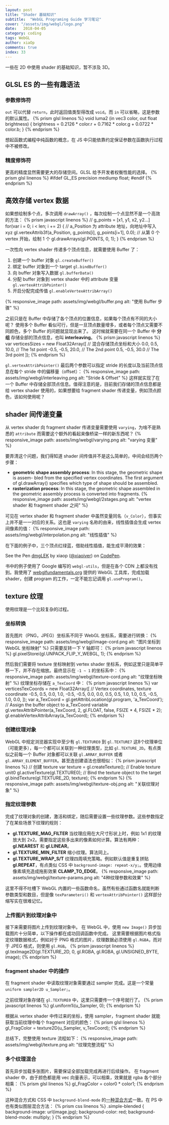 ```yaml
---
layout: post
title: "Shader 基础知识"
subtitle:  "WebGL Programing Guide 学习笔记"
cover: "/assets/img/webgl/logo.png"
date:   2018-04-05
category: coding
tags: WebGL
author: xiaOp
comments: true
index: 33
---
```


一些在 2D 中使用 shader 的基础知识，暂不涉及 3D。

## GLSL ES 的一些有趣语法

### 参数修饰符

`out` 可以代替 `return`，此时返回值类型得改成 `void`。而 `in` 可以省略，这是参数的默认属性。
{% prism glsl linenos %}
void luma2 (in vec3 color, out float brightness) {
    brightness = 0.2126 * color.r + 0.7162 * color.g + 0.0722 * color.b;
}
{% endprism %}

想起函数式编程中纯函数的概念，在 JS 中只能依靠约定保证参数在函数执行过程中不被修改。

### 精度修饰符

更高的精度显然需要更大的存储空间。GLSL 给予开发者权衡性能的选择。
{% prism glsl linenos %}
#ifdef GL_ES
precision mediump float;
#endif
{% endprism %}

## 高效存储 vertex 数据

如果想绘制多个点，多次调用 `drawArray()` ，每次绘制一个点显然不是一个高效的方法：
{% prism javascript linenos %}
// g_points = [x1, y1, x2, y2...]
for(var i = 0; i < len; i += 2) {
    // a_Position 为 attribute 地址，向地址中写入 xyz
    gl.vertexAttrib3f(a_Position, g_points[i], g_points[i+1], 0.0);
    // 从第 0 个 vertex 开始，绘制 1 个
    gl.drawArrays(gl.POINTS, 0, 1);
}
{% endprism %}

一次性向 vertex shader 传递多个顶点信息，就需要使用 Buffer 了：
1. 创建一个 buffer 对象 `gl.createBuffer()`
2. 绑定 buffer 对象到一个 target `gl.bindBuffer()`
3. 向 buffer 对象写入数据 `gl.bufferData()`
4. 分配 buffer 对象到 vertex shader 中的 attribute 变量 `gl.vertexAttribPointer()`
5. 开启分配完成传值 `gl.enableVertexAttribArray()`

{% responsive_image path: assets/img/webgl/buffer.png alt: "使用 Buffer 步骤" %}

之前只是在 Buffer 中存储了各个顶点的位置信息，如果每个顶点有不同的大小呢？
使用多个 Buffer 看似可行，但是一旦顶点数量增多，或者每个顶点又需要不同颜色，多个 Buffer 的问题就显现出来了。
这时候就需要在同一个 Buffer 中 **分组** 存储全部的顶点信息，也叫 **interleaving**。
{% prism javascript linenos %}
var verticesSizes = new Float32Array([
    // 混合存储顶点坐标和大小
    0.0, 0.5, 10.0, // The 1st point
    -0.5, -0.5, 20.0, // The 2nd point
    0.5, -0.5, 30.0 // The 3rd point
]);
{% endprism %}

`gl.vertexAttribPointer()` 最后两个参数可以指定 stride 的长度以及当前顶点信息在每个 stride 中的偏移量（offset）：
{% responsive_image path: assets/img/webgl/interleaving.png alt: "Stride & Offset" %}
这样就实现了在一个 Buffer 中存储全部顶点信息。值得注意的是，目前我们存储的顶点信息都是给 vertex shader 使用的，如果想要给 fragment shader 传递变量，例如顶点颜色，该如何使用呢？

## shader 间传递变量

从 vertex shader 向 fragment shader 传递变量需要使用 `varying`，为啥不是熟悉的 `attribute` 而需要这个额外的看起来像桥梁一样的新东西呢？
{% responsive_image path: assets/img/webgl/varying.png alt: "varying 变量" %}

要弄清这个问题，我们得知道 shader 间传值并不是这么简单的，中间会经历两个步骤：
* **geometric shape assembly process**: In this stage, the geometric shape is assem- bled from the specified vertex coordinates. The first argument of gl.drawArray() specifies which type of shape should be assembled.
* **rasterization process**: In this stage, the geometric shape assembled in the geometric assembly process is converted into fragments.
{% responsive_image path: assets/img/webgl/2stages.png alt: "vertex shader 和 fragment shader 之间" %}

可见在 vertex shader 和 fragment shader 中虽然变量同名（`v_Color`），但事实上并不是一一对应的关系。这也是 `varying` 名称的由来，线性插值会生成 vertex 间像素的值：
{% responsive_image path: assets/img/webgl/interpolation.png alt: "线性插值" %}

在下面的例子中，三个顶点红绿蓝，借助线性插值，能生成平滑的效果：
<p data-height="265" data-theme-id="0" data-slug-hash="dmgLEK" data-default-tab="js,result" data-user="xiaoiver" data-embed-version="2" data-pen-title="dmgLEK" class="codepen">See the Pen <a href="https://codepen.io/xiaoiver/pen/dmgLEK/">dmgLEK</a> by xiaop (<a href="https://codepen.io/xiaoiver">@xiaoiver</a>) on <a href="https://codepen.io">CodePen</a>.</p>
<script async src="https://static.codepen.io/assets/embed/ei.js"></script>

书中的例子使用了 Google 编写的 `webgl-utils`，但是在各个 CDN 上都没有找到。我使用了 [webglfundamentals.org](https://webglfundamentals.org/docs/module-webgl-utils.html#.createProgramFromSources) 提供的 WebGL 工具库，完成加载 shader，创建 program 的工作，一定不能忘记调用 `gl.useProgram()`。

## texture 纹理

使用纹理是一个比较复杂的过程。

### 坐标转换

首先图片（PNG，JPEG）坐标系不同于 WebGL 坐标系，需要进行转换：
{% responsive_image path: assets/img/webgl/image-cord.png alt: "图片坐标到 WebGL 坐标映射" %}
只需要反转一下 Y 轴即可：
{% prism javascript linenos %}
gl.pixelStorei(gl.UNPACK_FLIP_Y_WEBGL, 1);
{% endprism %}

然后我们需要将 texture 坐标映射到 vertex shader 坐标系，例如这里只是简单平移一下，并不存在缩放。最终显示在 `-1 ~ 1` 的坐标系中：
{% responsive_image path: assets/img/webgl/texture-cord.png alt: "纹理坐标映射" %}
纹理坐标存储在 `a_TexCoord` 中：
{% prism javascript linenos %}
var verticesTexCoords = new Float32Array([
    // Vertex coordinates, texture coordinate
    -0.5,  0.5,   0.0, 1.0,
    -0.5, -0.5,   0.0, 0.0,
     0.5,  0.5,   1.0, 1.0,
     0.5, -0.5,   1.0, 0.0,
]);
var a_TexCoord = gl.getAttribLocation(gl.program, 'a_TexCoord');
// Assign the buffer object to a_TexCoord variable
gl.vertexAttribPointer(a_TexCoord, 2, gl.FLOAT, false, FSIZE * 4, FSIZE * 2);
gl.enableVertexAttribArray(a_TexCoord);
{% endprism %}

### 创建纹理对象

WebGL 中规定浏览器实现中至少有 `gl.TEXTURE0` 到 `gl.TEXTURE7` 这8个纹理单位（可能更多），每一个都可以关联到一种纹理类型，比如 `gl.TEXTURE_2D`。有点类似之前每一个 Buffer 对象都可以关联 `gl.ARRAY_BUFFER` 或者 `gl.ARRAY_ELEMENT_BUFFER`。甚至连创建语法也很相似：
{% prism javascript linenos %}
// 创建 texture
var texture = gl.createTexture();
// Enable texture unit0
gl.activeTexture(gl.TEXTURE0);
// Bind the texture object to the target
gl.bindTexture(gl.TEXTURE_2D, texture);
{% endprism %}
{% responsive_image path: assets/img/webgl/texture-obj.png alt: "关联纹理对象" %}

### 指定纹理参数

完成了纹理对象的创建，激活和绑定，随后需要设置一些纹理参数。这些参数指定了在某些场景下纹理的规则：
* **gl.TEXTURE_MAG_FILTER** 当纹理应用在大尺寸形状上时，例如 1x1 的纹理放大到 2x2。需要指定这些多出来的像素如何计算。算法有两种：**gl.NEAREST** 和 **gl.LINEAR**。
* **gl.TEXTURE_MIN_FILTER** 缩小纹理。算法同上。
* **gl.TEXTURE_WRAP_S/T** 纹理四周填充策略。例如默认值是重复拼贴 **gl.REPEAT**，有点类似 CSS 中 `background-image: repeat-x/y;`。使用边缘像素填充造成拖影效果 **CLAMP_TO_EDGE**。
{% responsive_image path: assets/img/webgl/texture-params.png alt: "4种纹理参数和效果" %}

这里不得不吐槽下 WebGL 内置的一些函数命名，虽然有些通过函数名就能判断参数类型和数目，但是像 `texParameteri()` 和 `vertexAttribPointer()` 这样部分缩写实在很难记忆。

### 上传图片到纹理对象中

接下来需要将图片上传到纹理对象中。
在 WebGL 中，使用 `new Image()` 异步加载图片十分简单，以下操作都在成功回调函数中完成。
这里需要根据图片格式指定纹理数据格式，例如对于 PNG 格式的图片，纹理数据必须使用 `gl.RGBA`，而对于 JPEG 格式，则使用 `gl.RGB`。
{% prism javascript linenos %}
gl.texImage2D(gl.TEXTURE_2D, 0, gl.RGBA, gl.RGBA, gl.UNSIGNED_BYTE, image);
{% endprism %}

### fragment shader 中的操作

在 fragment shader 中读取纹理对象需要通过 sampler 完成。这是一个常量 `uniform sampler2D u_Sampler;`。

之前纹理对象存储在 `gl.TEXTURE0` 中，这里只需要传一个序号就行了。
{% prism javascript linenos %}
gl.uniform1i(u_Sampler, 0);
{% endprism %}

根据从 vertex shader 中传过来的坐标，使用 sampler，fragment shader 就能获取当前纹理中每个 fragment 对应的颜色：
{% prism glsl linenos %}
gl_FragColor = texture2D(u_Sampler, v_TexCoord);
{% endprism %}

总结下，完整使用 texture 流程如下：
{% responsive_image path: assets/img/webgl/texture.png alt: "纹理完整流程" %}

### 多个纹理混合

首先异步加载多张图片，需要保证全部加载完成再进行后续操作。
在 fragment shader 中，由于颜色都是用 vec 向量表示，可以相乘，效果就是 rgba 各个部分相乘：
{% prism glsl linenos %}
gl_FragColor = color0 * color1;
{% endprism %}

这种混合方式和 CSS 中 `background-blend-mode` 的[一种混合方式](https://developer.mozilla.org/zh-CN/docs/Web/CSS/background-blend-mode)一致。在 PS 中也有类似图层混合方法：
{% prism css linenos %}
.simple-blended {
    background-image: url(image.jpg);
    background-color: red;
    background-blend-mode: multiply;
}
{% endprism %}
